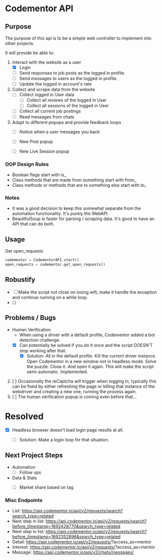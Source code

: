 # Codementor API

## Purpose
The purpose of this api is to be a simple web controller to implement into other projects.

It will provide be able to:
1. Interact with the website as a user
    - [x] Login
    - [ ] Send responses to job posts as the logged in profile.
    - [ ] Send messages to users as the logged in profile.
    - [ ] Update the logged in account's rate
2. Collect and scrape data from the website
    - [ ] Collect logged in User data
        - [ ] Collect all reviews of the logged in User
        - [ ] Collect all sessions of the logged in User
    - [ ] Collect all current job postings
    - [ ] Read messages from chats
3. Adapt to different popups and provide feedback loops
    - [ ] Notice when a user messages you back
    - [ ] New Post popup
    - [ ] New Live Session popup



### OOP Design Rules
- Boolean flags start with is_
- Class methods that are made from something start with from_
- Class methods or methods that are to something else start with to_

### Notes
- It was a good decision to keep this somewhat separate from the automation functionality. It's purely the WebAPI.
- BeautifulSoup is faster for parsing / scraping data. It's good to have an API that can do both.

## Usage
Get open_requests
```python
codementor = CodementorAPI.start()
open_requests = codementor.get_open_requests()
```

## Robustify
- [ ] Make the script not close on losing wifi, make it handle the exception and continue running on a while loop.
- [ ] 

## Problems / Bugs
- Human Verification
    - When using a driver with a default profile, Codementor added a bot detection challenge.
    - [x] Can potentially be solved if you do it once and the script DOESN'T stop working after that.
        - [x] Solution: All in the default profile. Kill the current driver instance. Open Codementor in a new window not in headless mode. Solve the puzzle. Close it. And open it again. This will make the script semi-automatic. Implemented.
2. [ ] Occasionally the reCaptcha will trigger when logging in, typically this can be fixed by either refreshing the page or killing that instance of the webdriver and creating a new one, running the process again. 
3. [ ] The human verification popup is coming even before that...

# Resolved
- [x] Headless browser doesn't load login page results at all. 
    - [ ] Solution: Make a login loop for that situation.



## Next Project Steps
- Automation
    - [ ] Follow ups
- Data & Stats
    - [ ] Market share based on tag


### Misc Endpoints
- List: https://api.codementor.io/api/v2/requests/search?search_type=related
- Next step in list: https://api.codementor.io/api/v2/requests/search?before_timestamp=1692428770&search_type=related
- Next step in list: https://api.codementor.io/api/v2/requests/search?before_timestamp=1692352896&search_type=related
- Detail: https://api.codementor.io/api/v2/requests/<request-id>?access_as=mentor
- Interest: https://api.codementor.io/api/v2/requests/<request-id>?access_as=mentor
- Message: https://api.codementor.io/api/v2/chats/messages/<username>